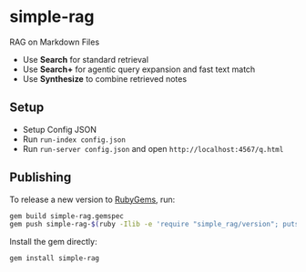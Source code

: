 # simple-rag

RAG on Markdown Files

- Use **Search** for standard retrieval
- Use **Search+** for agentic query expansion and fast text match
- Use **Synthesize** to combine retrieved notes

## Setup

- Setup Config JSON
- Run `run-index config.json`
- Run `run-server config.json` and open `http://localhost:4567/q.html`

## Publishing

To release a new version to [RubyGems](https://rubygems.org), run:

```bash
gem build simple-rag.gemspec
gem push simple-rag-$(ruby -Ilib -e 'require "simple_rag/version"; puts SimpleRag::VERSION').gem
```

Install the gem directly:

```bash
gem install simple-rag
```
